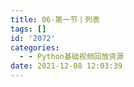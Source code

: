 ```yaml
---
title: 06-第一节丨列表
tags: []
id: '2072'
categories:
  - - Python基础视频回放资源
date: 2021-12-08 12:03:39
---
```

